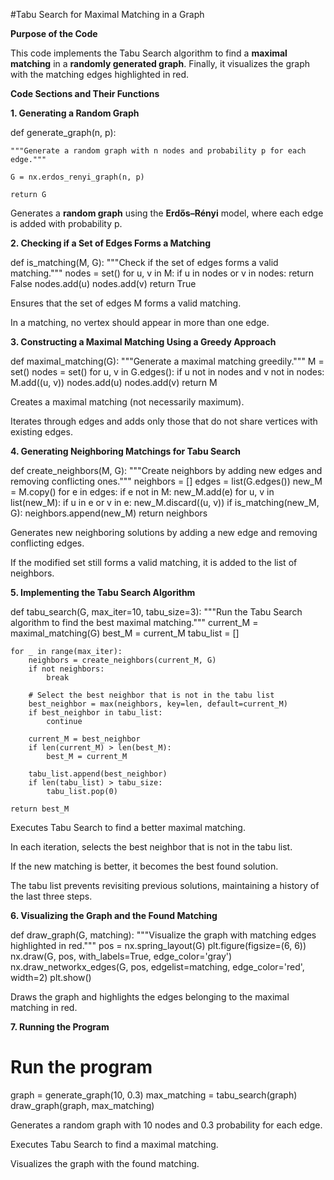 #Tabu Search for Maximal Matching in a Graph

**Purpose of the Code**

This code implements the Tabu Search algorithm to find a **maximal matching** in a **randomly generated graph**. Finally, it visualizes the graph with the matching edges highlighted in red.

**Code Sections and Their Functions**

**1. Generating a Random Graph**


 def generate_graph(n, p):

    """Generate a random graph with n nodes and probability p for each edge."""

    G = nx.erdos_renyi_graph(n, p)

    return G

Generates a **random graph** using the **Erdős–Rényi** model, where each edge is added with probability p.

**2. Checking if a Set of Edges Forms a Matching**


def is_matching(M, G):
    """Check if the set of edges forms a valid matching."""
    nodes = set()
    for u, v in M:
        if u in nodes or v in nodes:
            return False
        nodes.add(u)
        nodes.add(v)
    return True

Ensures that the set of edges M forms a valid matching.

In a matching, no vertex should appear in more than one edge.

**3. Constructing a Maximal Matching Using a Greedy Approach**

def maximal_matching(G):
    """Generate a maximal matching greedily."""
    M = set()
    nodes = set()
    for u, v in G.edges():
        if u not in nodes and v not in nodes:
            M.add((u, v))
            nodes.add(u)
            nodes.add(v)
    return M

Creates a maximal matching (not necessarily maximum).

Iterates through edges and adds only those that do not share vertices with existing edges.

**4. Generating Neighboring Matchings for Tabu Search**


def create_neighbors(M, G):
    """Create neighbors by adding new edges and removing conflicting ones."""
    neighbors = []
    edges = list(G.edges())
    new_M = M.copy()
    for e in edges:
        if e not in M:
            new_M.add(e)
            for u, v in list(new_M):
                if u in e or v in e:
                    new_M.discard((u, v))
            if is_matching(new_M, G):
                neighbors.append(new_M)
    return neighbors
    
Generates new neighboring solutions by adding a new edge and removing conflicting edges.

If the modified set still forms a valid matching, it is added to the list of neighbors.

**5. Implementing the Tabu Search Algorithm**


def tabu_search(G, max_iter=10, tabu_size=3):
    """Run the Tabu Search algorithm to find the best maximal matching."""
    current_M = maximal_matching(G)
    best_M = current_M
    tabu_list = []

    for _ in range(max_iter):
        neighbors = create_neighbors(current_M, G)
        if not neighbors:
            break

        # Select the best neighbor that is not in the tabu list
        best_neighbor = max(neighbors, key=len, default=current_M)
        if best_neighbor in tabu_list:
            continue

        current_M = best_neighbor
        if len(current_M) > len(best_M):
            best_M = current_M

        tabu_list.append(best_neighbor)
        if len(tabu_list) > tabu_size:
            tabu_list.pop(0)

    return best_M
    
Executes Tabu Search to find a better maximal matching.

In each iteration, selects the best neighbor that is not in the tabu list.

If the new matching is better, it becomes the best found solution.

The tabu list prevents revisiting previous solutions, maintaining a history of the last three steps.

**6. Visualizing the Graph and the Found Matching**


def draw_graph(G, matching):
    """Visualize the graph with matching edges highlighted in red."""
    pos = nx.spring_layout(G)
    plt.figure(figsize=(6, 6))
    nx.draw(G, pos, with_labels=True, edge_color='gray')
    nx.draw_networkx_edges(G, pos, edgelist=matching, edge_color='red', width=2)
    plt.show()
    
Draws the graph and highlights the edges belonging to the maximal matching in red.

**7. Running the Program**


# Run the program
graph = generate_graph(10, 0.3)
max_matching = tabu_search(graph)
draw_graph(graph, max_matching)

Generates a random graph with 10 nodes and 0.3 probability for each edge.

Executes Tabu Search to find a maximal matching.

Visualizes the graph with the found matching.
